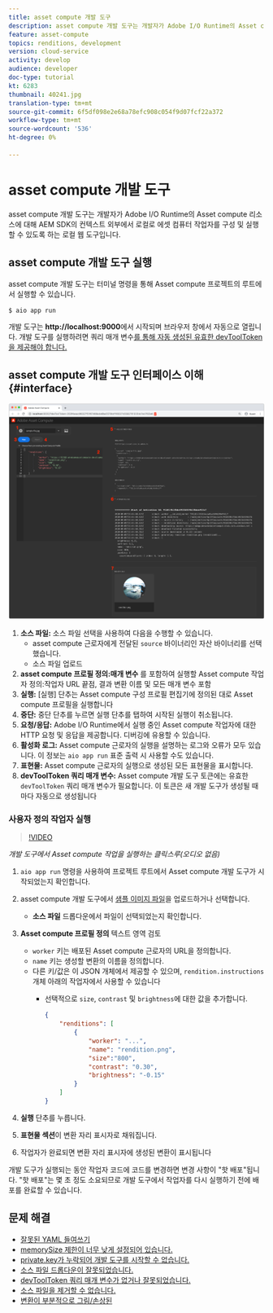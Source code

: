 ```yaml
---
title: asset compute 개발 도구
description: asset compute 개발 도구는 개발자가 Adobe I/O Runtime의 Asset compute 리소스에 대해 AEM SDK의 컨텍스트 외부에서 로컬로 에셋 컴퓨터 작업자를 구성 및 실행할 수 있도록 하는 로컬 웹 도구입니다.
feature: asset-compute
topics: renditions, development
version: cloud-service
activity: develop
audience: developer
doc-type: tutorial
kt: 6283
thumbnail: 40241.jpg
translation-type: tm+mt
source-git-commit: 6f5df098e2e68a78efc908c054f9d07fcf22a372
workflow-type: tm+mt
source-wordcount: '536'
ht-degree: 0%

---
```



# asset compute 개발 도구

asset compute 개발 도구는 개발자가 Adobe I/O Runtime의 Asset compute 리소스에 대해 AEM SDK의 컨텍스트 외부에서 로컬로 에셋 컴퓨터 작업자를 구성 및 실행할 수 있도록 하는 로컬 웹 도구입니다.

## asset compute 개발 도구 실행

asset compute 개발 도구는 터미널 명령을 통해 Asset compute 프로젝트의 루트에서 실행할 수 있습니다.

```
$ aio app run
```

개발 도구는 __http://localhost:9000__&#x200B;에서 시작되며 브라우저 창에서 자동으로 열립니다. 개발 도구를 실행하려면 쿼리 매개 변수[를 통해 자동 생성된 유효한 devToolToken을 제공해야 합니다.](#troubleshooting__devtooltoken)

## asset compute 개발 도구 인터페이스 이해{#interface}

![asset compute 개발 도구](./assets/development-tool/asset-compute-dev-tool.png)

1. __소스 파일:__ 소스 파일 선택을 사용하여 다음을 수행할 수 있습니다.
   + asset compute 근로자에게 전달된 `source` 바이너리인 자산 바이너리를 선택했습니다.
   + 소스 파일 업로드
1. __asset compute 프로필 정의:매개 변수__ 를 포함하여 실행할 Asset compute 작업자 정의:작업자 URL 끝점, 결과 변환 이름 및 모든 매개 변수 포함
1. __실행:__ [실행] 단추는 Asset compute 구성 프로필 편집기에 정의된 대로 Asset compute 프로필을 실행합니다
1. __중단:__ 중단 단추를 누르면 실행 단추를 탭하여 시작된 실행이 취소됩니다.
1. __요청/응답:__ Adobe I/O Runtime에서 실행 중인 Asset compute 작업자에 대한 HTTP 요청 및 응답을 제공합니다. 디버깅에 유용할 수 있습니다.
1. __활성화 로그:__ Asset compute 근로자의 실행을 설명하는 로그와 오류가 모두 있습니다. 이 정보는 `aio app run` 표준 출력 시 사용할 수도 있습니다.
1. __표현물:__ Asset compute 근로자의 실행으로 생성된 모든 표현물을 표시합니다.
1. __devToolToken 쿼리 매개 변수:__ Asset compute 개발 도구 토큰에는 유효한  `devToolToken` 쿼리 매개 변수가 필요합니다. 이 토큰은 새 개발 도구가 생성될 때마다 자동으로 생성됩니다

### 사용자 정의 작업자 실행

>[!VIDEO](https://video.tv.adobe.com/v/40241?quality=12&learn=on)

_개발 도구에서 Asset compute 작업을 실행하는 클릭스루(오디오 없음)_

1. `aio app run` 명령을 사용하여 프로젝트 루트에서 Asset compute 개발 도구가 시작되었는지 확인합니다.
1. asset compute 개발 도구에서 [샘플 이미지 파일](../assets/samples/sample-file.jpg)을 업로드하거나 선택합니다.
   + __소스 파일__ 드롭다운에서 파일이 선택되었는지 확인합니다.
1. __Asset compute 프로필 정의__ 텍스트 영역 검토
   + `worker` 키는 배포된 Asset compute 근로자의 URL을 정의합니다.
   + `name` 키는 생성할 변환의 이름을 정의합니다.
   + 다른 키/값은 이 JSON 개체에서 제공할 수 있으며, `rendition.instructions` 개체 아래의 작업자에서 사용할 수 있습니다
      + 선택적으로 `size`, `contrast` 및 `brightness`에 대한 값을 추가합니다.

         ```json
         {
             "renditions": [
                 {
                     "worker": "...",
                     "name": "rendition.png",
                     "size":"800",
                     "contrast": "0.30",
                     "brightness": "-0.15"
                 }
             ]
         }
         ```

1. __실행__ 단추를 누릅니다.
1. __표현물 섹션__&#x200B;이 변환 자리 표시자로 채워집니다.
1. 작업자가 완료되면 변환 자리 표시자에 생성된 변환이 표시됩니다

개발 도구가 실행되는 동안 작업자 코드에 코드를 변경하면 변경 사항이 &quot;핫 배포&quot;됩니다. &quot;핫 배포&quot;는 몇 초 정도 소요되므로 개발 도구에서 작업자를 다시 실행하기 전에 배포를 완료할 수 있습니다.

## 문제 해결

+ [잘못된 YAML 들여쓰기](../troubleshooting.md#incorrect-yaml-indentation)
+ [memorySize 제한이 너무 낮게 설정되어 있습니다.](../troubleshooting.md#memorysize-limit-is-set-too-low)
+ [private.key가 누락되어 개발 도구를 시작할 수 없습니다.](../troubleshooting.md#missing-private-key)
+ [소스 파일 드롭다운이 잘못되었습니다.](../troubleshooting.md#source-files-dropdown-incorrect)
+ [devToolToken 쿼리 매개 변수가 없거나 잘못되었습니다.](../troubleshooting.md#missing-or-invalid-devtooltoken-query-parameter)
+ [소스 파일을 제거할 수 없습니다.](../troubleshooting.md#unable-to-remove-source-files)
+ [변환이 부분적으로 그림/손상된](../troubleshooting.md#rendition-returned-partially-drawn-or-corrupt)
